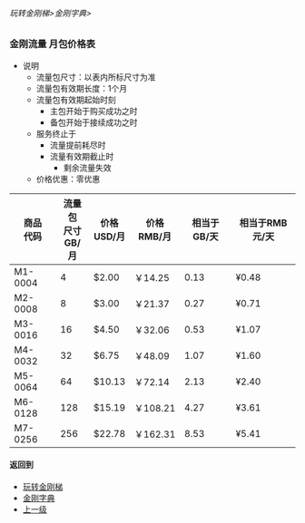 ###### 玩转金刚梯>金刚字典>
### 金刚流量 月包价格表
- 说明
  - 流量包尺寸：以表内所标尺寸为准
  - 流量包有效期长度：1个月
  - 流量包有效期起始时刻
    - 主包开始于购买成功之时
    - 备包开始于接续成功之时
  - 服务终止于
    - 流量提前耗尽时
    - 流量有效期截止时
      - 剩余流量失效
  - 价格优惠：零优惠

|商品<Br>代码|流量包<Br>尺寸<Br>GB/月|价格<Br>USD/月|价格<Br>RMB/月|相当于GB/天|相当于RMB元/天|
| ------| ---| ------|---------|---------|---------|
|M1-0004|   4|  $2.00|  ￥14.25| 0.13| ¥0.48|
|M2-0008|   8|  $3.00|  ￥21.37| 0.27| ¥0.71|
|M3-0016|  16|  $4.50|  ￥32.06| 0.53| ¥1.07|
|M4-0032|  32|  $6.75|  ￥48.09| 1.07| ¥1.60|
|M5-0064|  64| $10.13|  ￥72.14| 2.13| ¥2.40|
|M6-0128| 128| $15.19| ￥108.21| 4.27| ¥3.61|
|M7-0256| 256| $22.78| ￥162.31| 8.53| ¥5.41|


#### 返回到
- [玩转金刚梯](https://github.com/a2zitpro/web/blob/master/LadderFree/A.md)
- [金刚字典](https://github.com/a2zitpro/web/blob/master/LadderFree/kkDictionary/KKDictionary.md)
- [上一级](https://github.com/a2zitpro/web/blob/master/LadderFree/kkDictionary/KKDatatrafficPriceOfLadderKKID_V2.md)




